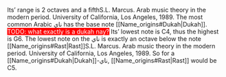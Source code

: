 <!--
 OpenArabicMusicDB
 Copyright (C) 2025 Amir Czwink (amir130@hotmail.de)
  
 This program is free software: you can redistribute it and/or modify
 it under the terms of the GNU Affero General Public License as published by
 the Free Software Foundation, either version 3 of the License, or
 (at your option) any later version.
  
 This program is distributed in the hope that it will be useful,
 but WITHOUT ANY WARRANTY; without even the implied warranty of
 MERCHANTABILITY or FITNESS FOR A PARTICULAR PURPOSE.  See the
 GNU Affero General Public License for more details.
 
 You should have received a copy of the GNU Affero General Public License
 along with this program.  If not, see <http://www.gnu.org/licenses/>.
-->

Its’ range is 2 octaves and a fifth<ref>S.L. Marcus. Arab music theory in the modern period. University of California, Los Angeles, 1989</ref>. The most common Arabic ناي has the base note [[Name_origins#Dukah|Dukah]]. <span style="color:white; background:red">TODO: what exactly is a dukah nay?</span> Its’ lowest note is C4, thus the highest is G6.
The lowest note on the ناي is exactly an octave below the note [[Name_origins#Rast|Rast]]<ref>S.L. Marcus. Arab music theory in the modern period. University of California, Los Angeles, 1989</ref>.
So for a [[Name_origins#Dukah|Dukah]]-ناي, [[Name_origins#Rast|Rast]] would be C5.
